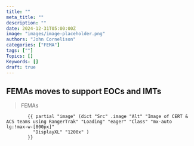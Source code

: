 ```yaml
---
title: ""
meta_title: ""
description: ""
date: 2024-12-31T05:00:00Z
image: "images/image-placeholder.png"
authors: "John Cornelison"
categories: ["FEMA"]
tags: [""]
Topics: []
Keywords: []
draft: true
---
```


## FEMAs moves to support EOCs and IMTs

> FEMAs

            {{ partial "image" (dict "Src" .image "Alt" "Image of CERT & ACS teams using RangerTrak" "Loading" "eager" "Class" "mx-auto lg:!max-w-[800px]"
              "DisplayXL" "1200x" )
            }}
